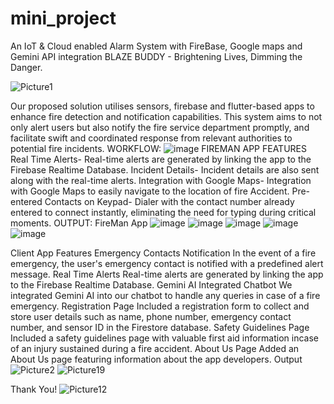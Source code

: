 # mini_project

An IoT & Cloud enabled Alarm System with FireBase, Google maps and Gemini API integration 
BLAZE BUDDY - Brightening Lives, Dimming the Danger.

![Picture1](https://github.com/Project-be25/mini_project/assets/169865769/9fb578de-77ea-43d6-81f1-da425e930943)


Our proposed solution utilises sensors, firebase and flutter-based apps to enhance fire detection and notification capabilities. This system aims to not only alert users but also notify the fire service department promptly, and facilitate swift and coordinated response from relevant authorities to potential fire incidents. 
WORKFLOW:
![image](https://github.com/Project-be25/fireman_app/assets/169865769/979cd9d3-1012-4253-8eb3-b5de93978277)
FIREMAN APP FEATURES  
Real Time Alerts- Real-time alerts are generated by linking the app to the Firebase Realtime Database.
Incident Details- Incident details are also sent along with the real-time alerts.
Integration with Google Maps- Integration with Google Maps to easily navigate to the location of fire Accident.
Pre-entered Contacts on Keypad- Dialer with the contact number already entered to connect instantly, eliminating the need for typing during critical moments.
OUTPUT:
FireMan App
![image](https://github.com/Project-be25/fireman_app/assets/169865769/d8294e8b-b23a-46d3-ac4c-d7b101c67c4d)
![image](https://github.com/Project-be25/fireman_app/assets/169865769/d408b6cb-2a2b-4ff9-8d44-5db9ab7fcc1e)
![image](https://github.com/Project-be25/fireman_app/assets/169865769/016fa75f-efba-4c0a-ae29-70e7271b3c70)
![image](https://github.com/Project-be25/fireman_app/assets/169865769/56d7bfb0-ca48-4890-bec7-ad41f1b1837d)
![image](https://github.com/Project-be25/fireman_app/assets/169865769/6176abe7-2a85-4647-89b5-f9f7e3a3b80e)

Client App Features
Emergency Contacts Notification
In the event of a fire emergency, the user's emergency contact is notified with a predefined alert message. 
Real Time Alerts
Real-time alerts are generated by linking the app to the Firebase Realtime Database.
Gemini AI Integrated Chatbot
We integrated Gemini AI into our chatbot to handle any queries in case of a fire emergency.
Registration Page
Included a registration form to collect and store user details such as name, phone number, emergency contact number, and sensor ID in the Firestore database.
Safety Guidelines Page
Included a safety guidelines page with valuable first aid information incase of an injury sustained during a fire accident.
About Us Page
Added an About Us page featuring information about the app developers.
Output
 ![Picture2](https://github.com/Project-be25/mini_project/assets/169865769/eb94b624-68a5-45bc-9b86-ce191e35b6c8)
![Picture19](https://github.com/Project-be25/mini_project/assets/169865769/baa55624-5278-45da-bcc0-e6fc7eb0e157)

Thank You!
![Picture12](https://github.com/Project-be25/mini_project/assets/169865769/7c24e408-9017-4778-8385-a0407a22ecf2)






